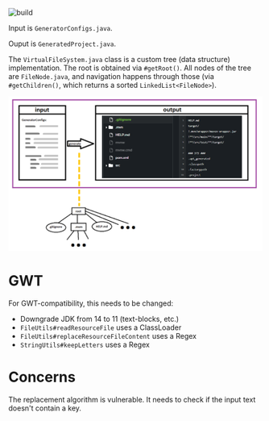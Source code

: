 ![build](https://github.com/payne911/gdx-setup-generator/workflows/build/badge.svg)

Input is ``GeneratorConfigs.java``.

Ouput is ``GeneratedProject.java``.

The ``VirtualFileSystem.java`` class is a custom tree (data structure) implementation. The root is obtained via ``#getRoot()``. All nodes of the tree are ``FileNode.java``, and navigation happens through those (via ``#getChildren()``, which returns a sorted ``LinkedList<FileNode>``).

![VisualizerSketch](media/visualizer_sketch.png)


# GWT

For GWT-compatibility, this needs to be changed:

* Downgrade JDK from 14 to 11 (text-blocks, etc.)
* ``FileUtils#readResourceFile`` uses a ClassLoader
* ``FileUtils#replaceResourceFileContent`` uses a Regex
* ``StringUtils#keepLetters`` uses a Regex

# Concerns

The replacement algorithm is vulnerable. It needs to check if the input text doesn't contain a key.